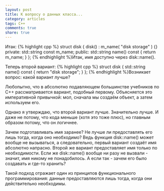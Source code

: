 ```yaml
---
layout: post
title: К вопросу о данных класса...
category: articles
tags: C++
comments: true
share: true
---
```

Итак:
{% highlight cpp %}
struct disk {
    disk() :
        m_name( "disk storage" ) {}
private:
    std::string const m_name;
public:
    std::string name() const {
        return m_name;
    }
};
{% endhighlight %}Итак, имя доступно через disk::name().

Теперь второй вариант:
{% highlight cpp %}
struct disk {
    std::string name() const {
        return "disk storage";
    }
};
{% endhighlight %}Возникает вопрос: какой вариант лучше?

Любопытно, что в абсолютно подавляющем большинстве учебников по C++ рассматривается вариант, подобный первому. Объясняется это императивной привычкой: мол, сначала мы создаём объект, а затем используем его.

Однако я утверждаю, что второй вариант лучше. Значительно лучше. И даже не потому, что кода меньше (хотя это тоже плюс), но главным образом потому, что он логичнее.

Зачем подготавливать имя заранее? Не лучше ли предоставлять его лишь тогда, когда оно необходимо? Ведь функция disk::name() может вообще не вызываться, а следовательно, первый вариант создаёт имя абсолютно напрасно. Второй же вариант предоставляет имя только по необходимости. Если же disk::name() вообще ни разу не вызвали - значит, имя никому не понадобилось. А если так - зачем его было создавать и где-то хранить? 

Такой подход отражает один из принципов функционального программирования: данные предоставляются лишь тогда, когда они действительно необходимы.
